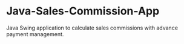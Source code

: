 # Java-Sales-Commission-App
Java Swing application to calculate sales commissions with advance payment management.
